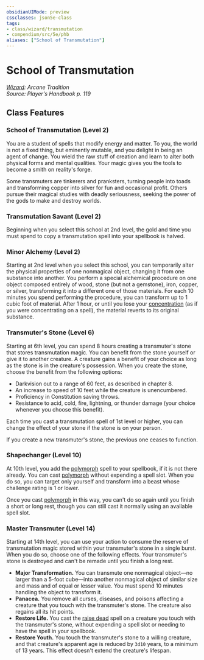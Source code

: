 ```yaml
---
obsidianUIMode: preview
cssclasses: json5e-class
tags:
- class/wizard/transmutation
- compendium/src/5e/phb
aliases: ["School of Transmutation"]
---
```

# School of Transmutation
*[Wizard](./wizard.md#): Arcane Tradition*  
*Source: Player's Handbook p. 119*  


## Class Features

### School of Transmutation (Level 2)

You are a student of spells that modify energy and matter. To you, the world is not a fixed thing, but eminently mutable, and you delight in being an agent of change. You wield the raw stuff of creation and learn to alter both physical forms and mental qualities. Your magic gives you the tools to become a smith on reality's forge.

Some transmuters are tinkerers and pranksters, turning people into toads and transforming copper into silver for fun and occasional profit. Others pursue their magical studies with deadly seriousness, seeking the power of the gods to make and destroy worlds.

### Transmutation Savant (Level 2)

Beginning when you select this school at 2nd level, the gold and time you must spend to copy a transmutation spell into your spellbook is halved.

### Minor Alchemy (Level 2)

Starting at 2nd level when you select this school, you can temporarily alter the physical properties of one nonmagical object, changing it from one substance into another. You perform a special alchemical procedure on one object composed entirely of wood, stone (but not a gemstone), iron, copper, or silver, transforming it into a different one of those materials. For each 10 minutes you spend performing the procedure, you can transform up to 1 cubic foot of material. After 1 hour, or until you lose your [concentration](../../5e-rules/conditions.md##concentration) (as if you were concentrating on a spell), the material reverts to its original substance.

### Transmuter's Stone (Level 6)

Starting at 6th level, you can spend 8 hours creating a transmuter's stone that stores transmutation magic. You can benefit from the stone yourself or give it to another creature. A creature gains a benefit of your choice as long as the stone is in the creature's possession. When you create the stone, choose the benefit from the following options:

- Darkvision out to a range of 60 feet, as described in chapter 8.  
- An increase to speed of 10 feet while the creature is unencumbered.  
- Proficiency in Constitution saving throws.  
- Resistance to acid, cold, fire, lightning, or thunder damage (your choice whenever you choose this benefit).  

Each time you cast a transmutation spell of 1st level or higher, you can change the effect of your stone if the stone is on your person.

If you create a new transmuter's stone, the previous one ceases to function.

### Shapechanger (Level 10)

At 10th level, you add the [polymorph](../spells/polymorph.md#.md#) spell to your spellbook, if it is not there already. You can cast [polymorph](../spells/polymorph.md#) without expending a spell slot. When you do so, you can target only yourself and transform into a beast whose challenge rating is 1 or lower.

Once you cast [polymorph](../spells/polymorph.md#) in this way, you can't do so again until you finish a short or long rest, though you can still cast it normally using an available spell slot.

### Master Transmuter (Level 14)

Starting at 14th level, you can use your action to consume the reserve of transmutation magic stored within your transmuter's stone in a single burst. When you do so, choose one of the following effects. Your transmuter's stone is destroyed and can't be remade until you finish a long rest.

- **Major Transformation.** You can transmute one nonmagical object—no larger than a 5-foot cube—into another nonmagical object of similar size and mass and of equal or lesser value. You must spend 10 minutes handling the object to transform it.  
- **Panacea.** You remove all curses, diseases, and poisons affecting a creature that you touch with the transmuter's stone. The creature also regains all its hit points.  
- **Restore Life.** You cast the [raise dead](../spells/raise-dead.md#) spell on a creature you touch with the transmuter's stone, without expending a spell slot or needing to have the spell in your spellbook.  
- **Restore Youth.** You touch the transmuter's stone to a willing creature, and that creature's apparent age is reduced by `3d10` years, to a minimum of 13 years. This effect doesn't extend the creature's lifespan.